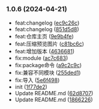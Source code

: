 ## <small>1.0.6 (2024-04-21)</small>

* feat:changelog ([ec9c26c](https://github.com/chendaleiQ/vite-oss-upload/commit/ec9c26c))
* feat:changelog ([851d5d8](https://github.com/chendaleiQ/vite-oss-upload/commit/851d5d8))
* feat:仓库主页 ([9e9b4fe](https://github.com/chendaleiQ/vite-oss-upload/commit/9e9b4fe))
* feat:压缩预览图片 ([c81bc6c](https://github.com/chendaleiQ/vite-oss-upload/commit/c81bc6c))
* feat:增加版本 ([4636681](https://github.com/chendaleiQ/vite-oss-upload/commit/4636681))
* fix:module ([ac7c683](https://github.com/chendaleiQ/vite-oss-upload/commit/ac7c683))
* fix:package命令 ([a9c2c9c](https://github.com/chendaleiQ/vite-oss-upload/commit/a9c2c9c))
* fix:兼容不同模块 ([255ded1](https://github.com/chendaleiQ/vite-oss-upload/commit/255ded1))
* fix:导入 ([5e6f498](https://github.com/chendaleiQ/vite-oss-upload/commit/5e6f498))
* init ([1f77de2](https://github.com/chendaleiQ/vite-oss-upload/commit/1f77de2))
* Update README.md ([62d8707](https://github.com/chendaleiQ/vite-oss-upload/commit/62d8707))
* Update README.md ([1866226](https://github.com/chendaleiQ/vite-oss-upload/commit/1866226))



